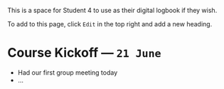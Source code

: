This is a space for Student 4 to use as their digital logbook if they wish.

To add to this page, click `Edit` in the top right and add a new heading.

# Course Kickoff — `21 June`

- Had our first group meeting today
- ...